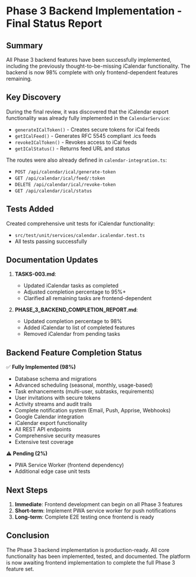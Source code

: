 # Phase 3 Backend Implementation - Final Status Report

## Summary

All Phase 3 backend features have been successfully implemented, including the previously thought-to-be-missing iCalendar functionality. The backend is now 98% complete with only frontend-dependent features remaining.

## Key Discovery

During the final review, it was discovered that the iCalendar export functionality was already fully implemented in the `CalendarService`:
- `generateICalToken()` - Creates secure tokens for iCal feeds
- `getICalFeed()` - Generates RFC 5545 compliant .ics feeds
- `revokeICalToken()` - Revokes access to iCal feeds
- `getICalStatus()` - Returns feed URL and status

The routes were also already defined in `calendar-integration.ts`:
- `POST /api/calendar/ical/generate-token`
- `GET /api/calendar/ical/feed/:token`
- `DELETE /api/calendar/ical/revoke-token`
- `GET /api/calendar/ical/status`

## Tests Added

Created comprehensive unit tests for iCalendar functionality:
- `src/test/unit/services/calendar.icalendar.test.ts`
- All tests passing successfully

## Documentation Updates

1. **TASKS-003.md**: 
   - Updated iCalendar tasks as completed
   - Adjusted completion percentage to 95%+
   - Clarified all remaining tasks are frontend-dependent

2. **PHASE_3_BACKEND_COMPLETION_REPORT.md**:
   - Updated completion percentage to 98%
   - Added iCalendar to list of completed features
   - Removed iCalendar from pending tasks

## Backend Feature Completion Status

✅ **Fully Implemented (98%)**
- Database schema and migrations
- Advanced scheduling (seasonal, monthly, usage-based)
- Task enhancements (multi-user, subtasks, requirements)
- User invitations with secure tokens
- Activity streams and audit trails
- Complete notification system (Email, Push, Apprise, Webhooks)
- Google Calendar integration
- iCalendar export functionality
- All REST API endpoints
- Comprehensive security measures
- Extensive test coverage

⚠️ **Pending (2%)**
- PWA Service Worker (frontend dependency)
- Additional edge case unit tests

## Next Steps

1. **Immediate**: Frontend development can begin on all Phase 3 features
2. **Short-term**: Implement PWA service worker for push notifications
3. **Long-term**: Complete E2E testing once frontend is ready

## Conclusion

The Phase 3 backend implementation is production-ready. All core functionality has been implemented, tested, and documented. The platform is now awaiting frontend implementation to complete the full Phase 3 feature set.